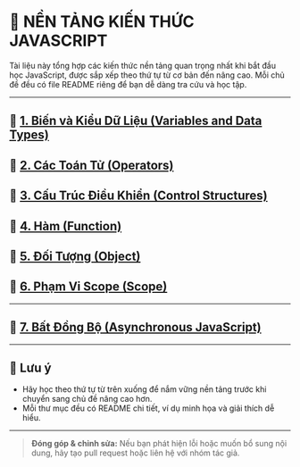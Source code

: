 # 🌱 NỀN TẢNG KIẾN THỨC JAVASCRIPT

Tài liệu này tổng hợp các kiến thức nền tảng quan trọng nhất khi bắt đầu học JavaScript, được sắp xếp theo thứ tự từ cơ bản đến nâng cao. Mỗi chủ đề đều có file README riêng để bạn dễ dàng tra cứu và học tập.

---

## 📗 [1. Biến và Kiểu Dữ Liệu (Variables and Data Types)](Biến%20và%20kiểu%20dữ%20liệu/README.md)

## 📘 [2. Các Toán Tử (Operators)](Các%20toán%20tử/README.md)

## 📙 [3. Cấu Trúc Điều Khiển (Control Structures)](Cấu%20trúc%20điều%20khiển/README.md)

## 📒 [4. Hàm (Function)](Hàm/README.md)

## 📕 [5. Đối Tượng (Object)](Object/README.md)

## 📓 [6. Phạm Vi Scope (Scope)](Phạm%20vi%20Scope/README.md)

---

## 🚦 [7. Bất Đồng Bộ (Asynchronous JavaScript)](Bất%20đồng%20bộ/README.md)

---

## 📌 Lưu ý

-   Hãy học theo thứ tự từ trên xuống để nắm vững nền tảng trước khi chuyển sang chủ đề nâng cao hơn.
-   Mỗi thư mục đều có README chi tiết, ví dụ minh họa và giải thích dễ hiểu.

---

> **Đóng góp & chỉnh sửa:** Nếu bạn phát hiện lỗi hoặc muốn bổ sung nội dung, hãy tạo pull request hoặc liên hệ với nhóm tác giả.
